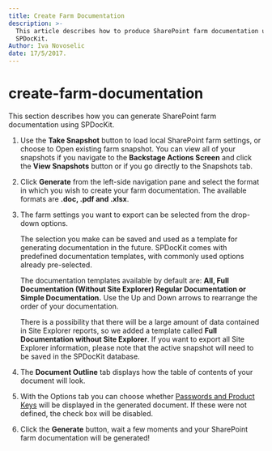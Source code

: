```yaml
---
title: Create Farm Documentation
description: >-
  This article describes how to produce SharePoint farm documentation using
  SPDocKit.
Author: Iva Novoselic
date: 17/5/2017.
---
```


# create-farm-documentation

This section describes how you can generate SharePoint farm documentation using SPDocKit.

1. Use the **Take Snapshot** button to load local SharePoint farm settings, or choose to Open existing farm snapshot. You can view all of your snapshots if you navigate to the **Backstage Actions Screen** and click the **View Snapshots** button or if you go directly to the Snapshots tab.
2. Click **Generate** from the left-side navigation pane and select the format in which you wish to create your farm documentation. The available formats are **.doc, .pdf and .xlsx**.
3. The farm settings you want to export can be selected from the drop-down options.

   The selection you make can be saved and used as a template for generating documentation in the future. SPDocKit comes with predefined documentation templates, with commonly used options already pre-selected.

   The documentation templates available by default are: **All, Full Documentation \(Without Site Explorer\) Regular Documentation or Simple Documentation.** Use the Up and Down arrows to rearrange the order of your documentation.

   There is a possibility that there will be a large amount of data contained in Site Explorer reports, so we added a template called **Full Documentation without Site Explorer**. If you want to export all Site Explorer information, please note that the active snapshot will need to be saved in the SPDocKit database.

4. The **Document Outline** tab displays how the table of contents of your document will look.
5. With the Options tab you can choose whether [Passwords and Product Keys](create-farm-documentation.md#internal/get-to-know-spdockit/farm-explorer-screen/passwords-and-product-keys) will be displayed in the generated document. If these were not defined, the check box will be disabled.
6. Click the **Generate** button, wait a few moments and your SharePoint farm documentation will be generated!

